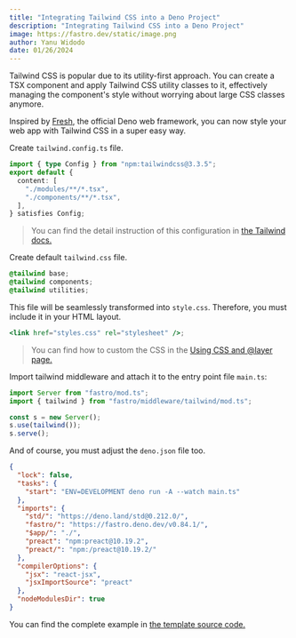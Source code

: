 ```yaml
---
title: "Integrating Tailwind CSS into a Deno Project"
description: "Integrating Tailwind CSS into a Deno Project"
image: https://fastro.dev/static/image.png
author: Yanu Widodo
date: 01/26/2024
---
```


Tailwind CSS is popular due to its utility-first approach. You can create a TSX
component and apply Tailwind CSS utility classes to it, effectively managing the
component's style without worrying about large CSS classes anymore.

Inspired by [Fresh](https://fresh.deno.dev), the official Deno web framework,
you can now style your web app with Tailwind CSS in a super easy way.

Create `tailwind.config.ts` file.

```ts
import { type Config } from "npm:tailwindcss@3.3.5";
export default {
  content: [
    "./modules/**/*.tsx",
    "./components/**/*.tsx",
  ],
} satisfies Config;
```

> You can find the detail instruction of this configuration in
> [the Tailwind docs.](https://tailwindcss.com/docs/configuration)

Create default `tailwind.css` file.

```css
@tailwind base;
@tailwind components;
@tailwind utilities;
```

This file will be seamlessly transformed into `style.css`. Therefore, you must
include it in your HTML layout.

```jsx
<link href="styles.css" rel="stylesheet" />;
```

> You can find how to custom the CSS in the
> [Using CSS and @layer page.](https://tailwindcss.com/docs/adding-custom-styles#using-css-and-layer)

Import tailwind middleware and attach it to the entry point file `main.ts`:

```ts
import Server from "fastro/mod.ts";
import { tailwind } from "fastro/middleware/tailwind/mod.ts";

const s = new Server();
s.use(tailwind());
s.serve();
```

And of course, you must adjust the `deno.json` file too.

```json
{
  "lock": false,
  "tasks": {
    "start": "ENV=DEVELOPMENT deno run -A --watch main.ts"
  },
  "imports": {
    "std/": "https://deno.land/std@0.212.0/",
    "fastro/": "https://fastro.deno.dev/v0.84.1/",
    "$app/": "./",
    "preact": "npm:preact@10.19.2",
    "preact/": "npm:/preact@10.19.2/"
  },
  "compilerOptions": {
    "jsx": "react-jsx",
    "jsxImportSource": "preact"
  },
  "nodeModulesDir": true
}
```

You can find the complete example in
[the template source code.](https://github.com/fastrodev/template/blob/main/main.ts)
